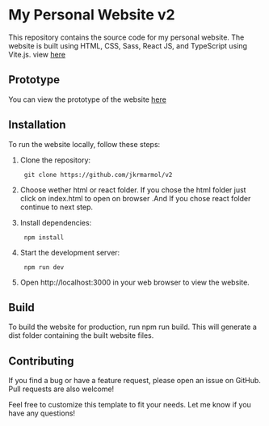 # **My Personal Website v2**
This repository contains the source code for my personal website. The website is built using HTML, CSS, Sass, React JS, and TypeScript using Vite.js. view [here](https://jkrmarmolv2.vercel.app/)

## **Prototype**
You can view the prototype of the website [here](https://www.figma.com/proto/1ha9IV8yaiLRSMXZ2iveYJ/new-react-portfolio?page-id=0%3A1&node-id=4%3A24&viewport=601%2C-514%2C0.31&scaling=scale-down&starting-point-node-id=2%3A2)


## **Installation**
To run the website locally, follow these steps:

1. Clone the repository: 
            
        git clone https://github.com/jkrmarmol/v2

2. Choose wether html or react folder. If you chose the html folder just click on index.html to open on browser .And If you chose react folder continue to next step.

2. Install dependencies: 
    
        npm install

3. Start the development server: 
   
        npm run dev

4. Open http://localhost:3000 in your web browser to view the website.


## **Build**
To build the website for production, run npm run build. This will generate a dist folder containing the built website files.

## **Contributing**
If you find a bug or have a feature request, please open an issue on GitHub. Pull requests are also welcome!


Feel free to customize this template to fit your needs. Let me know if you have any questions!
